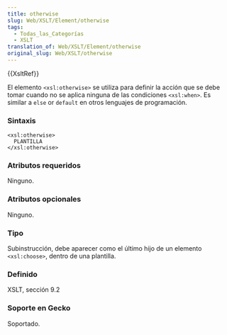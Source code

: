 ```yaml
---
title: otherwise
slug: Web/XSLT/Element/otherwise
tags:
  - Todas_las_Categorías
  - XSLT
translation_of: Web/XSLT/Element/otherwise
original_slug: Web/XSLT/otherwise
---
```


{{XsltRef}}

El elemento `<xsl:otherwise>` se utiliza para definir la acción que se debe tomar cuando no se aplica ninguna de las condiciones `<xsl:when>`. Es similar a `else` or `default` en otros lenguajes de programación.

### Sintaxis

```
<xsl:otherwise>
  PLANTILLA
</xsl:otherwise>
```

### Atributos requeridos

Ninguno.

### Atributos opcionales

Ninguno.

### Tipo

Subinstrucción, debe aparecer como el último hijo de un elemento `<xsl:choose>`, dentro de una plantilla.

### Definido

XSLT, sección 9.2

### Soporte en Gecko

Soportado.
